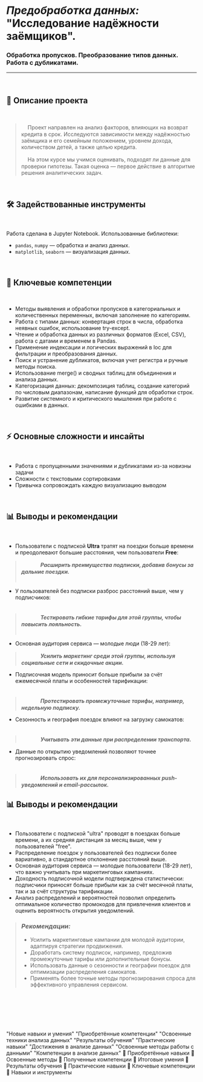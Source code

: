 #   _Предобработка данных:_ <br> "Исследование надёжности заёмщиков". <br>
### Обработка пропусков. Преобразование типов данных. Работа с дубликатами.
 

***
<br>

## 📌 Описание проекта

<br>


>ᅠ Проект направлен на анализ факторов, влияющих на возврат кредита в срок. Исследуются зависимости между надёжностью заёмщика и его семейным положением, уровнем дохода, количеством детей, а также целью кредита.
>
>ᅠ На этом курсе мы учимся оценивать, подходят ли данные для проверки гипотезы. Такая  оценка — первое действие в алгоритме решения аналитических задач. 

<br>


## 🛠 Задействованные инструменты

<br>

Работа сделана в Jupyter Notebook. Использованные библиотеки:
- `pandas`, `numpy` — обработка и анализ данных.
- `matplotlib`, `seaborn` — визуализация данных.

<br>


## 🎯 Ключевые компетенции

<br>

- Методы выявления и обработки пропусков в категориальных и количественных переменных, включая заполнение по категориям.
- Работа с типами данных: конвертация строк в числа, обработка неявных ошибок, использование try-except.
- Чтение и обработка данных из различных форматов (Excel, CSV), работа с датами и временем в Pandas.
- Применение индексации и логических выражений в loc для фильтрации и преобразования данных.
- Поиск и устранение дубликатов, включая учет регистра и ручные методы поиска.
- Использование merge() и сводных таблиц для объединения и анализа данных.
- Категоризация данных: декомпозиция таблиц, создание категорий по числовым диапазонам, написание функций для обработки строк.
- Развитие системного и критического мышления при работе с ошибками в данных.

<br>

## ⚡ Основные сложности и инсайты

<br>


- Работа с пропущенными значениями и дубликатами из-за новизны задачи
- Сложности с текстовыми сортировками
- Привычка сопровождать каждую визуализацию выводом

<br>

## 📊 Выводы и рекомендации

<br>

 - Пользователи с подпиской __Ultra__ тратят на поездки больше времени и преодолевают большие расстояния, чем пользователи __Free__:<br>
> ᅠ  ᅠ  ᅠ ___Расширить преимущества подписки, добавив бонусы за дальние поездки.___ <br> ᅠ 
 - У пользователей без подписки разброс расстояний выше, чем у подписчиков:<br> ᅠ 
> ᅠ  ᅠ  ᅠ ___Тестировать гибкие тарифы для этой группы, чтобы повысить лояльность.___ <br> ᅠ 
 - Основная аудитория сервиса — молодые люди (18-29 лет):<br>
> ᅠ  ᅠ  ᅠ ___Усилить маркетинг среди этой группы, используя социальные сети и скидочные акции.___ <br>
 - Подписочная модель приносит больше прибыли за счёт ежемесячной платы и особенностей тарификации:<br> ᅠ 
> ᅠ  ᅠ  ᅠ ___Протестировать промежуточные тарифы, например, недельную подписку.___ <br>
 - Сезонность и география поездок влияют на загрузку самокатов:<br> ᅠ 
> ᅠ  ᅠ  ᅠ ___Учитывать эти данные при распределении транспорта.___ <br>
 - Данные по открытию уведомлений позволяют точнее прогнозировать спрос:<br> ᅠ 
> ᅠ  ᅠ  ᅠ ___Использовать их для персонализированных push-уведомлений и email-рассылок.___ <br>

## 📊 Выводы и рекомендации

<br>

- Пользователи с подпиской "ultra" проводят в поездках больше времени, а их средняя дистанция за месяц выше, чем у пользователей "free".  
- Распределение поездок у пользователей без подписки более вариативно, а стандартное отклонение расстояний выше.  
- Основная аудитория сервиса — молодые пользователи (18-29 лет), что важно учитывать при маркетинговых кампаниях.  
- Доходность подписочной модели подтверждена статистически: подписчики приносят больше прибыли как за счёт месячной платы, так и за счёт структуры тарификации.  
- Анализ распределений и вероятностей позволил определить оптимальное количество промокодов для привлечения клиентов и оценить вероятность открытия уведомлений.  

> ### ***Рекомендации:***  
> - Усилить маркетинговые кампании для молодой аудитории, адаптируя стратегии продвижения.  
> - Доработать систему подписок, например, предложив промежуточные тарифы или дополнительные бонусы.  
> - Использовать данные о сезонности и географии поездок для оптимизации распределения самокатов.  
> - Применять более точные методы прогнозирования спроса для эффективного управления сервисом.



<br><br><br><br><br>

"Новые навыки и умения"
"Приобретённые компетенции"
"Освоенные техники анализа данных"
"Результаты обучения"
"Практические навыки"
"Достижения в анализе данных"
"Освоенные методы работы с данными"
"Компетенции в анализе данных"
🎯 Приобретённые навыки
🎯 Освоенные методы
🎯 Полученные компетенции
🎯 Итоговые умения
🎯 Результаты обучения
🎯 Практические навыки
🎯 Ключевые компетенции
🎯 Навыки и инструменты

